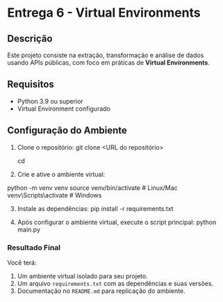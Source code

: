 # Entrega 6 - Virtual Environments

## Descrição
Este projeto consiste na extração, transformação e análise de dados usando APIs públicas, com foco em práticas de **Virtual Environments**.

## Requisitos
- Python 3.9 ou superior
- Virtual Environment configurado

## Configuração do Ambiente
1. Clone o repositório:
   git clone <URL do repositório>
   
   cd <pasta do projeto>

3. Crie e ative o ambiente virtual:

python -m venv venv
source venv/bin/activate  # Linux/Mac
venv\Scripts\activate  # Windows

3. Instale as dependências:
pip install -r requirements.txt


4. Após configurar o ambiente virtual, execute o script principal:
python main.py


### Resultado Final
Você terá:
1. Um ambiente virtual isolado para seu projeto.
2. Um arquivo `requirements.txt` com as dependências e suas versões.
3. Documentação no `README.md` para replicação do ambiente.
